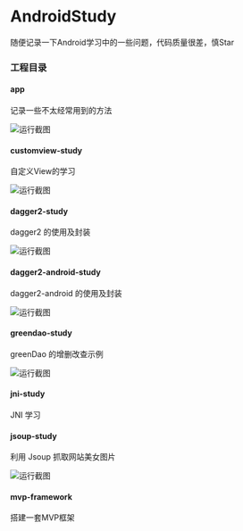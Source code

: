# AndroidStudy
随便记录一下Android学习中的一些问题，代码质量很差，慎Star

### 工程目录
#### app
记录一些不太经常用到的方法

![运行截图](./ScreenShot/app.png)

#### customview-study
自定义View的学习

![运行截图](./ScreenShot/custom-view-study.gif)

#### dagger2-study 
dagger2 的使用及封装

![运行截图](./ScreenShot/dagger2-study.png)

#### dagger2-android-study 
dagger2-android 的使用及封装

![运行截图](./ScreenShot/dagger2-android-study.png)

#### greendao-study
greenDao 的增删改查示例 

![运行截图](./ScreenShot/greendao-study.png)

#### jni-study
JNI 学习

#### jsoup-study
利用 Jsoup 抓取网站美女图片

![运行截图](./ScreenShot/jsoup-study.gif)

#### mvp-framework
搭建一套MVP框架


